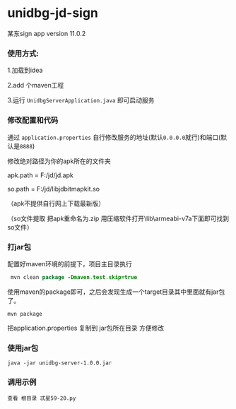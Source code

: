 
# unidbg-jd-sign
某东sign app version 11.0.2

### 使用方式:
1.加载到idea

2.add 个maven工程

3.运行 `UnidbgServerApplication.java` 即可启动服务

### 修改配置和代码
通过 `application.properties` 自行修改服务的地址(默认`0.0.0.0`就行)和端口(默认是`8888`)

修改绝对路径为你的apk所在的文件夹

apk.path = F:/jd/jd.apk

so.path = F:/jd/libjdbitmapkit.so

（apk不提供自行网上下载最新版）

（so文件提取 把apk重命名为.zip 用压缩软件打开\lib\armeabi-v7a下面即可找到so文件）

### 打jar包
配置好maven环境的前提下，项目主目录执行
````java
 mvn clean package -Dmaven.test.skip=true  
````
使用maven的package即可，之后会发现生成一个target目录其中里面就有jar包了。
```
mvn package
```
把application.properties 复制到 jar包所在目录 方便修改
### 使用jar包
```
java -jar unidbg-server-1.0.0.jar 
```
### 调用示例
```
查看 根目录 忒星59-20.py
```

